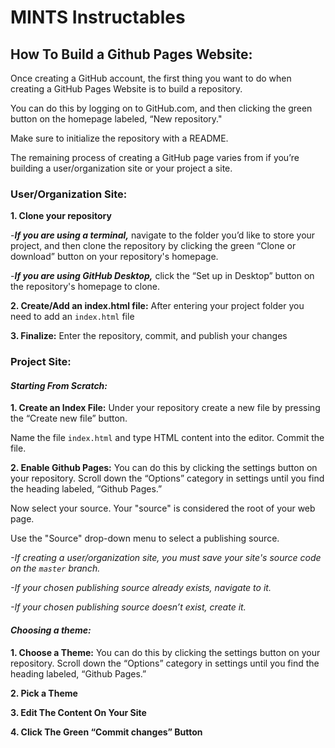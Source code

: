 # MINTS Instructables
## How To Build a Github Pages Website:

Once creating a GitHub account, the first thing you want to do when creating a GitHub Pages Website is to build a repository.

You can do this by logging on to GitHub.com, and then clicking the green button on the homepage labeled, “New repository."

Make sure to initialize the repository with a README.

The remaining process of creating a GitHub page varies from if you’re building a user/organization site or your project a site.

### **User/Organization Site:**
**1. Clone your repository**

-***If you are using a terminal,*** navigate to the folder you’d like to store your project, and then clone the repository by clicking the green “Clone or download” button on your repository's homepage. 

-***If you are using GitHub Desktop,*** click the “Set up in Desktop” button on the repository's homepage to clone.

**2. Create/Add an index.html file:** After entering your project folder you need to add an ```index.html``` file

**3. Finalize:** Enter the repository, commit, and publish your changes

### **Project Site:**
#### ***Starting From Scratch:***
**1. Create an Index File:**
Under your repository create a new file by pressing the “Create new file” button. 

Name the file ```index.html``` and type HTML content into the editor. Commit the file.

**2. Enable Github Pages:**
You can do this by clicking the settings button on your repository. Scroll down the “Options” category in settings until you find the heading labeled, “Github Pages.” 

Now select your source. Your "source" is considered the root of your web page.

Use the "Source" drop-down menu to select a publishing source.

*-If creating a user/organization site, you must save your site's source code on the ```master``` branch.*

*-If your chosen publishing source already exists, navigate to it.*

*-If your chosen publishing source doesn’t exist, create it.*

#### ***Choosing a theme:***
**1. Choose a Theme:**
You can do this by clicking the settings button on your repository. Scroll down the “Options” category in settings until you find the heading labeled, “Github Pages.” 

**2. Pick a Theme**

**3. Edit The Content On Your Site**

**4. Click The Green “Commit changes” Button**
